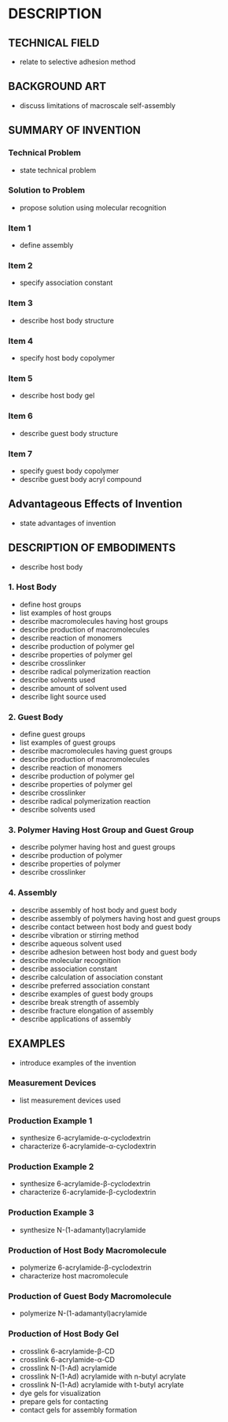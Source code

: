 # DESCRIPTION

## TECHNICAL FIELD

- relate to selective adhesion method

## BACKGROUND ART

- discuss limitations of macroscale self-assembly

## SUMMARY OF INVENTION

### Technical Problem

- state technical problem

### Solution to Problem

- propose solution using molecular recognition

### Item 1

- define assembly

### Item 2

- specify association constant

### Item 3

- describe host body structure

### Item 4

- specify host body copolymer

### Item 5

- describe host body gel

### Item 6

- describe guest body structure

### Item 7

- specify guest body copolymer
- describe guest body acryl compound

## Advantageous Effects of Invention

- state advantages of invention

## DESCRIPTION OF EMBODIMENTS

- describe host body

### 1. Host Body

- define host groups
- list examples of host groups
- describe macromolecules having host groups
- describe production of macromolecules
- describe reaction of monomers
- describe production of polymer gel
- describe properties of polymer gel
- describe crosslinker
- describe radical polymerization reaction
- describe solvents used
- describe amount of solvent used
- describe light source used

### 2. Guest Body

- define guest groups
- list examples of guest groups
- describe macromolecules having guest groups
- describe production of macromolecules
- describe reaction of monomers
- describe production of polymer gel
- describe properties of polymer gel
- describe crosslinker
- describe radical polymerization reaction
- describe solvents used

### 3. Polymer Having Host Group and Guest Group

- describe polymer having host and guest groups
- describe production of polymer
- describe properties of polymer
- describe crosslinker

### 4. Assembly

- describe assembly of host body and guest body
- describe assembly of polymers having host and guest groups
- describe contact between host body and guest body
- describe vibration or stirring method
- describe aqueous solvent used
- describe adhesion between host body and guest body
- describe molecular recognition
- describe association constant
- describe calculation of association constant
- describe preferred association constant
- describe examples of guest body groups
- describe break strength of assembly
- describe fracture elongation of assembly
- describe applications of assembly

## EXAMPLES

- introduce examples of the invention

### Measurement Devices

- list measurement devices used

### Production Example 1

- synthesize 6-acrylamide-α-cyclodextrin
- characterize 6-acrylamide-α-cyclodextrin

### Production Example 2

- synthesize 6-acrylamide-β-cyclodextrin
- characterize 6-acrylamide-β-cyclodextrin

### Production Example 3

- synthesize N-(1-adamantyl)acrylamide

### Production of Host Body Macromolecule

- polymerize 6-acrylamide-β-cyclodextrin
- characterize host macromolecule

### Production of Guest Body Macromolecule

- polymerize N-(1-adamantyl)acrylamide

### Production of Host Body Gel

- crosslink 6-acrylamide-β-CD
- crosslink 6-acrylamide-α-CD
- crosslink N-(1-Ad) acrylamide
- crosslink N-(1-Ad) acrylamide with n-butyl acrylate
- crosslink N-(1-Ad) acrylamide with t-butyl acrylate
- dye gels for visualization
- prepare gels for contacting
- contact gels for assembly formation

